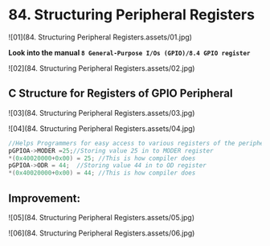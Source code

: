# 84. Structuring Peripheral Registers



![01](84. Structuring Peripheral Registers.assets/01.jpg)

**Look into the manual `8 General-Purpose I/Os (GPIO)/8.4 GPIO register`**

![02](84. Structuring Peripheral Registers.assets/02.jpg)

## C Structure for Registers of GPIO Peripheral

![03](84. Structuring Peripheral Registers.assets/03.jpg)

![04](84. Structuring Peripheral Registers.assets/04.jpg)

```c
//Helps Programmers for easy access to various registers of the peripherals
pGPIOA->MODER =25;//Storing value 25 in to MODER register
*(0x40020000+0x00) = 25; //This is how compiler does
pGPIOA->ODR = 44;  //Storing value 44 in to OD register
*(0x40020000+0x00) = 44; //This is how compiler does
```

## Improvement:

![05](84. Structuring Peripheral Registers.assets/05.jpg)

![06](84. Structuring Peripheral Registers.assets/06.jpg)